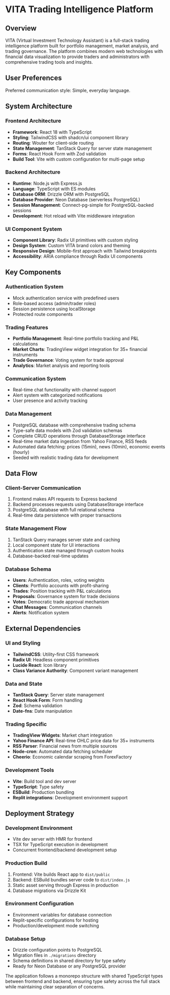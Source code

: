 # VITA Trading Intelligence Platform

## Overview

VITA (Virtual Investment Technology Assistant) is a full-stack trading intelligence platform built for portfolio management, market analysis, and trading governance. The platform combines modern web technologies with financial data visualization to provide traders and administrators with comprehensive trading tools and insights.

## User Preferences

Preferred communication style: Simple, everyday language.

## System Architecture

### Frontend Architecture
- **Framework**: React 18 with TypeScript
- **Styling**: TailwindCSS with shadcn/ui component library
- **Routing**: Wouter for client-side routing
- **State Management**: TanStack Query for server state management
- **Forms**: React Hook Form with Zod validation
- **Build Tool**: Vite with custom configuration for multi-page setup

### Backend Architecture
- **Runtime**: Node.js with Express.js
- **Language**: TypeScript with ES modules
- **Database ORM**: Drizzle ORM with PostgreSQL
- **Database Provider**: Neon Database (serverless PostgreSQL)
- **Session Management**: Connect-pg-simple for PostgreSQL-backed sessions
- **Development**: Hot reload with Vite middleware integration

### UI Component System
- **Component Library**: Radix UI primitives with custom styling
- **Design System**: Custom VITA brand colors and theming
- **Responsive Design**: Mobile-first approach with Tailwind breakpoints
- **Accessibility**: ARIA compliance through Radix UI components

## Key Components

### Authentication System
- Mock authentication service with predefined users
- Role-based access (admin/trader roles)
- Session persistence using localStorage
- Protected route components

### Trading Features
- **Portfolio Management**: Real-time portfolio tracking and P&L calculations
- **Market Charts**: TradingView widget integration for 35+ financial instruments
- **Trade Governance**: Voting system for trade approval
- **Analytics**: Market analysis and reporting tools

### Communication System
- Real-time chat functionality with channel support
- Alert system with categorized notifications
- User presence and activity tracking

### Data Management
- PostgreSQL database with comprehensive trading schema
- Type-safe data models with Zod validation schemas
- Complete CRUD operations through DatabaseStorage interface
- Real-time market data ingestion from Yahoo Finance, RSS feeds
- Automated data fetching: prices (15min), news (10min), economic events (hourly)
- Seeded with realistic trading data for development

## Data Flow

### Client-Server Communication
1. Frontend makes API requests to Express backend
2. Backend processes requests using DatabaseStorage interface
3. PostgreSQL database with full relational schema
4. Real-time data persistence with proper transactions

### State Management Flow
1. TanStack Query manages server state and caching
2. Local component state for UI interactions
3. Authentication state managed through custom hooks
4. Database-backed real-time updates

### Database Schema
- **Users**: Authentication, roles, voting weights
- **Clients**: Portfolio accounts with profit-sharing
- **Trades**: Position tracking with P&L calculations
- **Proposals**: Governance system for trade decisions
- **Votes**: Democratic trade approval mechanism
- **Chat Messages**: Communication channels
- **Alerts**: Notification system

## External Dependencies

### UI and Styling
- **TailwindCSS**: Utility-first CSS framework
- **Radix UI**: Headless component primitives
- **Lucide React**: Icon library
- **Class Variance Authority**: Component variant management

### Data and State
- **TanStack Query**: Server state management
- **React Hook Form**: Form handling
- **Zod**: Schema validation
- **Date-fns**: Date manipulation

### Trading Specific
- **TradingView Widgets**: Market chart integration
- **Yahoo Finance API**: Real-time OHLC price data for 35+ instruments
- **RSS Parser**: Financial news from multiple sources
- **Node-cron**: Automated data fetching scheduler
- **Cheerio**: Economic calendar scraping from ForexFactory

### Development Tools
- **Vite**: Build tool and dev server
- **TypeScript**: Type safety
- **ESBuild**: Production bundling
- **Replit integrations**: Development environment support

## Deployment Strategy

### Development Environment
- Vite dev server with HMR for frontend
- TSX for TypeScript execution in development
- Concurrent frontend/backend development setup

### Production Build
1. Frontend: Vite builds React app to `dist/public`
2. Backend: ESBuild bundles server code to `dist/index.js`
3. Static asset serving through Express in production
4. Database migrations via Drizzle Kit

### Environment Configuration
- Environment variables for database connection
- Replit-specific configurations for hosting
- Production/development mode switching

### Database Setup
- Drizzle configuration points to PostgreSQL
- Migration files in `./migrations` directory
- Schema definitions in shared directory for type safety
- Ready for Neon Database or any PostgreSQL provider

The application follows a monorepo structure with shared TypeScript types between frontend and backend, ensuring type safety across the full stack while maintaining clear separation of concerns.